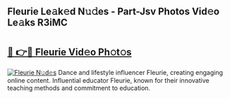 ## Fleurie Le𝚊k𝚎d N𝚞𝚍es - Part-Jsv Photos Vid𝚎o Le𝚊ks R3iMC

# <h2><a href="http://fbeldxi.evod.top/?m=Fleurie">🔗 👉🔴 Fleurie Vid𝚎o Ph𝚘t𝚘s</a></h2>

[![Fleurie N𝚞d𝚎s](https://i.imgur.com/8V9OHl7.gif)](http://fbeldxi.evod.top/?m=Fleurie)
Dance and lifestyle influencer Fleurie, creating engaging online content. Influential educator Fleurie, known for their innovative teaching methods and commitment to education. 
